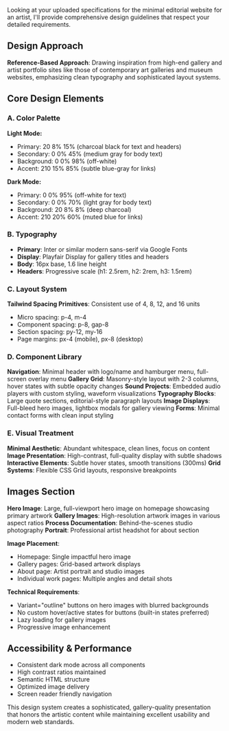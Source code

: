 Looking at your uploaded specifications for the minimal editorial website for an artist, I'll provide comprehensive design guidelines that respect your detailed requirements.

## Design Approach
**Reference-Based Approach**: Drawing inspiration from high-end gallery and artist portfolio sites like those of contemporary art galleries and museum websites, emphasizing clean typography and sophisticated layout systems.

## Core Design Elements

### A. Color Palette
**Light Mode:**
- Primary: 20 8% 15% (charcoal black for text and headers)
- Secondary: 0 0% 45% (medium gray for body text)
- Background: 0 0% 98% (off-white)
- Accent: 210 15% 85% (subtle blue-gray for links)

**Dark Mode:**
- Primary: 0 0% 95% (off-white for text)
- Secondary: 0 0% 70% (light gray for body text)  
- Background: 20 8% 8% (deep charcoal)
- Accent: 210 20% 60% (muted blue for links)

### B. Typography
- **Primary**: Inter or similar modern sans-serif via Google Fonts
- **Display**: Playfair Display for gallery titles and headers
- **Body**: 16px base, 1.6 line height
- **Headers**: Progressive scale (h1: 2.5rem, h2: 2rem, h3: 1.5rem)

### C. Layout System
**Tailwind Spacing Primitives**: Consistent use of 4, 8, 12, and 16 units
- Micro spacing: p-4, m-4
- Component spacing: p-8, gap-8
- Section spacing: py-12, my-16
- Page margins: px-4 (mobile), px-8 (desktop)

### D. Component Library
**Navigation**: Minimal header with logo/name and hamburger menu, full-screen overlay menu
**Gallery Grid**: Masonry-style layout with 2-3 columns, hover states with subtle opacity changes
**Sound Projects**: Embedded audio players with custom styling, waveform visualizations
**Typography Blocks**: Large quote sections, editorial-style paragraph layouts
**Image Displays**: Full-bleed hero images, lightbox modals for gallery viewing
**Forms**: Minimal contact forms with clean input styling

### E. Visual Treatment
**Minimal Aesthetic**: Abundant whitespace, clean lines, focus on content
**Image Presentation**: High-contrast, full-quality display with subtle shadows
**Interactive Elements**: Subtle hover states, smooth transitions (300ms)
**Grid Systems**: Flexible CSS Grid layouts, responsive breakpoints

## Images Section
**Hero Image**: Large, full-viewport hero image on homepage showcasing primary artwork
**Gallery Images**: High-resolution artwork images in various aspect ratios
**Process Documentation**: Behind-the-scenes studio photography
**Portrait**: Professional artist headshot for about section

**Image Placement**:
- Homepage: Single impactful hero image
- Gallery pages: Grid-based artwork displays
- About page: Artist portrait and studio images
- Individual work pages: Multiple angles and detail shots

**Technical Requirements**: 
- Variant="outline" buttons on hero images with blurred backgrounds
- No custom hover/active states for buttons (built-in states preferred)
- Lazy loading for gallery images
- Progressive image enhancement

## Accessibility & Performance
- Consistent dark mode across all components
- High contrast ratios maintained
- Semantic HTML structure
- Optimized image delivery
- Screen reader friendly navigation

This design system creates a sophisticated, gallery-quality presentation that honors the artistic content while maintaining excellent usability and modern web standards.
